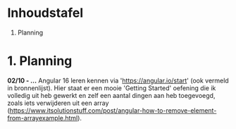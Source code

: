# Inhoudstafel

1. Planning

# 1. Planning
**02/10 - ...**
Angular 16 leren kennen via 'https://angular.io/start' (ook vermeld in bronnenlijst). Hier staat er een mooie 'Getting Started' oefening die ik volledig uit heb gewerkt en zelf een aantal dingen aan heb toegevoegd, zoals iets verwijderen uit een array (https://www.itsolutionstuff.com/post/angular-how-to-remove-element-from-arrayexample.html).

